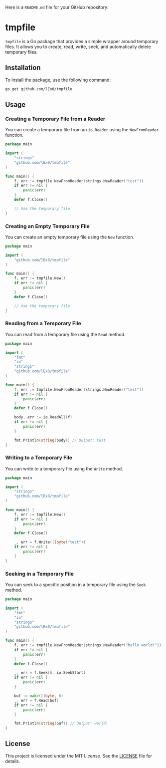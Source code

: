 Here is a `README.md` file for your GitHub repository:

# tmpfile

`tmpfile` is a Go package that provides a simple wrapper around temporary files. It allows you to create, read, write, seek, and automatically delete temporary files.

## Installation

To install the package, use the following command:

```sh
go get github.com/lEx0/tmpfile
```

## Usage

### Creating a Temporary File from a Reader

You can create a temporary file from an `io.Reader` using the `NewFromReader` function.

```go
package main

import (
    "strings"
    "github.com/lEx0/tmpfile"
)

func main() {
    f, err := tmpfile.NewFromReader(strings.NewReader("test"))
    if err != nil {
        panic(err)
    }
    defer f.Close()

    // Use the temporary file
}
```

### Creating an Empty Temporary File

You can create an empty temporary file using the `New` function.

```go
package main

import (
    "github.com/lEx0/tmpfile"
)

func main() {
    f, err := tmpfile.New()
    if err != nil {
        panic(err)
    }
    defer f.Close()

    // Use the temporary file
}
```

### Reading from a Temporary File

You can read from a temporary file using the `Read` method.

```go
package main

import (
    "fmt"
    "io"
    "strings"
    "github.com/lEx0/tmpfile"
)

func main() {
    f, err := tmpfile.NewFromReader(strings.NewReader("test"))
    if err != nil {
        panic(err)
    }
    defer f.Close()

    body, err := io.ReadAll(f)
    if err != nil {
        panic(err)
    }

    fmt.Println(string(body)) // Output: test
}
```

### Writing to a Temporary File

You can write to a temporary file using the `Write` method.

```go
package main

import (
    "strings"
    "github.com/lEx0/tmpfile"
)

func main() {
    f, err := tmpfile.New()
    if err != nil {
        panic(err)
    }
    defer f.Close()

    _, err = f.Write([]byte("test"))
    if err != nil {
        panic(err)
    }
}
```

### Seeking in a Temporary File

You can seek to a specific position in a temporary file using the `Seek` method.

```go
package main

import (
    "fmt"
    "io"
    "strings"
    "github.com/lEx0/tmpfile"
)

func main() {
    f, err := tmpfile.NewFromReader(strings.NewReader("hello world!"))
    if err != nil {
        panic(err)
    }
    defer f.Close()

    _, err = f.Seek(6, io.SeekStart)
    if err != nil {
        panic(err)
    }

    buf := make([]byte, 6)
    _, err = f.Read(buf)
    if err != nil {
        panic(err)
    }

    fmt.Println(string(buf)) // Output: world!
}
```

## License

This project is licensed under the MIT License. See the [LICENSE](LICENSE) file for details.
